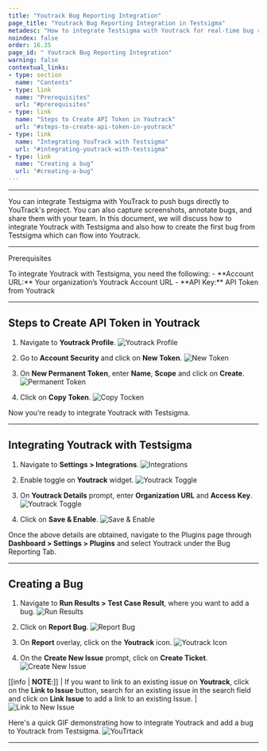 ```yaml
---
title: "Youtrack Bug Reporting Integration"
page_title: "Youtrack Bug Reporting Integration in Testsigma"
metadesc: "How to integrate Testsigma with Youtrack for real-time bug reporting during Test Runs | Push bugs directly from Testsigma to your YouTrack's project"
noindex: false
order: 16.35
page_id: " Youtrack Bug Reporting Integration"
warning: false
contextual_links:
- type: section
  name: "Contents"
- type: link
  name: "Prerequisites"
  url: "#prerequisites"
- type: link
  name: "Steps to Create API Token in Youtrack"
  url: "#steps-to-create-api-token-in-youtrack"
- type: link
  name: "Integrating YouTrack with Testsigma"
  url: "#integrating-youtrack-with-testsigma"
- type: link
  name: "Creating a bug"
  url: "#creating-a-bug"
---
```


---

You can integrate Testsigma with YouTrack to push bugs directly to YouTrack's project. You can also capture screenshots, annotate bugs, and share them with your team. In this document, we will discuss how to integrate Youtrack with Testsigma and also how to create the first bug from Testsigma which can flow into Youtrack.

---
<p id="prerequisites">Prerequisites</p>
To integrate Youtrack with Testsigma, you need the following:
- **Account URL:** Your organization’s Youtrack Account URL
- **API Key:** API Token from Youtrack

---

## **Steps to Create API Token in Youtrack**
1. Navigate to **Youtrack Profile**.
![Youtrack Profile](https://s3.amazonaws.com/static-docs.testsigma.com/new_images/projects/applications/ytprofile.png)

2. Go to **Account Security** and click on **New Token**.
![New Token](https://s3.amazonaws.com/static-docs.testsigma.com/new_images/projects/applications/ytnewtoken.png)

3. On **New Permanent Token**, enter **Name**, **Scope** and click on **Create**.
![Permanent Token](https://s3.amazonaws.com/static-docs.testsigma.com/new_images/projects/applications/ytpermnewtoken.png)

4. Click on **Copy Token**. 
![Copy Tocken](https://s3.amazonaws.com/static-docs.testsigma.com/new_images/projects/applications/Copytkenyt.png)

Now you’re ready to integrate Youtrack with Testsigma. 

---
## **Integrating Youtrack with Testsigma**
1. Navigate to **Settings > Integrations**.
![Integrations](https://s3.amazonaws.com/static-docs.testsigma.com/new_images/projects/applications/ytintegrations.png)

2. Enable toggle on **Youtrack** widget.
![Youtrack Toggle](https://s3.amazonaws.com/static-docs.testsigma.com/new_images/projects/applications/yttoggle.png)

3. On **Youtrack Details** prompt, enter **Organization URL** and **Access Key**.
![Youtrack Toggle](https://s3.amazonaws.com/static-docs.testsigma.com/new_images/projects/applications/youtrackdetails.png)

4. Click on **Save & Enable**.
![Save & Enable](https://s3.amazonaws.com/static-docs.testsigma.com/new_images/projects/applications/saveandenableyt.png)


Once the above details are obtained, navigate to the Plugins page through **Dashboard > Settings > Plugins** and select Youtrack under the Bug Reporting Tab.

---

## **Creating a Bug**
1. Navigate to **Run Results > Test Case Result**, where you want to add a bug.
![Run Results](https://s3.amazonaws.com/static-docs.testsigma.com/new_images/projects/applications/tcresultyt.png)

2. Click on **Report Bug**.
![Report Bug](https://s3.amazonaws.com/static-docs.testsigma.com/new_images/projects/applications/reportbugyt.png)

3. On **Report** overlay, click on the **Youtrack** icon.
![Youtrack Icon](https://s3.amazonaws.com/static-docs.testsigma.com/new_images/projects/applications/yticon.png)

4. On the **Create New Issue** prompt, click on **Create Ticket**.
![Create New Issue](https://s3.amazonaws.com/static-docs.testsigma.com/new_images/projects/applications/createticketyt.png)

[[info | **NOTE**:]]
| If you want to link to an existing issue on **Youtrack**, click on the **Link to Issue** button, search for an existing issue in the search field and click on **Link Issue** to add a link to an existing Issue.
|![Link to New Issue](https://s3.amazonaws.com/static-docs.testsigma.com/new_images/projects/applications/linktoisssue.png)

Here's a quick GIF demonstrating how to integrate Youtrack and add a bug to Youtrack from Testsigma. 
![YouTrtack](https://s3.amazonaws.com/static-docs.testsigma.com/new_images/projects/applications/youtrackint.gif)

---